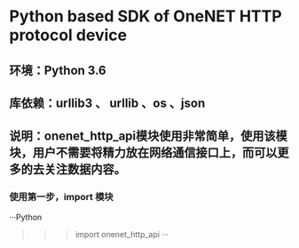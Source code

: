 # Python based SDK of OneNET HTTP protocol device
## 环境：Python 3.6
## 库依赖：urllib3 、 urllib 、os 、json
## 说明：onenet_http_api模块使用非常简单，使用该模块，用户不需要将精力放在网络通信接口上，而可以更多的去关注数据内容。

### 使用第一步，import 模块
···Python
>>> import onenet_http_api
···
